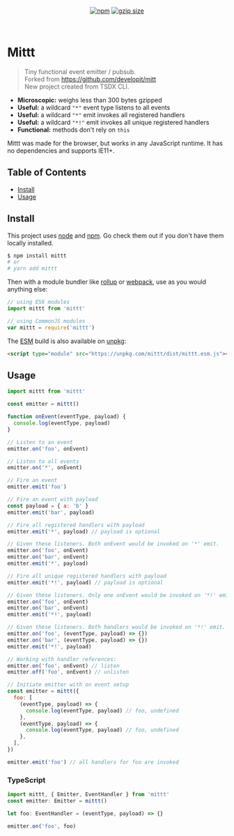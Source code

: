 <p align="center">

  <a href="https://www.npmjs.org/package/mittt">
  <img src="https://img.shields.io/npm/v/mittt.svg?style=flat" alt="npm"></a>   <a href="https://david-dm.org/kunukn/mittt"><img src="http://img.badgesize.io/https://unpkg.com/mittt/dist/mittt.cjs.production.min.js?compression=gzip" alt="gzip size">
</a>
  
</p>
<br/>

# Mittt

> Tiny functional event emitter / pubsub.<br/>
> Forked from https://github.com/developit/mitt<br/>
> New project created from TSDX CLI.

- **Microscopic:** weighs less than 300 bytes gzipped
- **Useful:** a wildcard `"*"` event type listens to all events
- **Useful:** a wildcard `"*"` emit invokes all registered handlers
- **Useful:** a wildcard `"*!"` emit invokes all unique registered handlers
- **Functional:** methods don't rely on `this`

Mittt was made for the browser, but works in any JavaScript runtime. It has no dependencies and supports IE11+.

## Table of Contents

- [Install](#install)
- [Usage](#usage)

## Install

This project uses [node](http://nodejs.org) and [npm](https://npmjs.com). Go check them out if you don't have them locally installed.

```sh
$ npm install mittt
# or
# yarn add mittt
```

Then with a module bundler like [rollup](http://rollupjs.org/) or [webpack](https://webpack.js.org/), use as you would anything else:

```javascript
// using ES6 modules
import mittt from 'mittt'

// using CommonJS modules
var mittt = require('mittt')
```

The [ESM](https://jakearchibald.com/2017/es-modules-in-browsers/) build is also available on [unpkg](https://unpkg.com):

```html
<script type="module" src="https://unpkg.com/mittt/dist/mittt.esm.js"></script>
```

## Usage

```js
import mittt from 'mittt'

const emitter = mittt()

function onEvent(eventType, payload) {
  console.log(eventType, payload)
}

// Listen to an event
emitter.on('foo', onEvent)

// Listen to all events
emitter.on('*', onEvent)

// Fire an event
emitter.emit('foo')

// Fire an event with payload
const payload = { a: 'b' }
emitter.emit('bar', payload)

// Fire all registered handlers with payload
emitter.emit('*', payload) // payload is optional

// Given these listeners. Both onEvent would be invoked on '*' emit.
emitter.on('foo', onEvent)
emitter.on('bar', onEvent)
emitter.emit('*', payload)

// Fire all unique registered handlers with payload
emitter.emit('*!', payload) // payload is optional

// Given these listeners. Only one onEvent would be invoked on '*!' emit.
emitter.on('foo', onEvent)
emitter.on('bar', onEvent)
emitter.emit('*!', payload)

// Given these listeners. Both handlers would be invoked on '*!' emit.
emitter.on('foo', (eventType, payload) => {})
emitter.on('bar', (eventType, payload) => {})
emitter.emit('*!', payload)

// Working with handler references:
emitter.on('foo', onEvent) // listen
emitter.off('foo', onEvent) // unlisten

// Initiate emitter with on event setup
const emitter = mittt({
  foo: [
    (eventType, payload) => {
      console.log(eventType, payload) // foo, undefined
    },
    (eventType, payload) => {
      console.log(eventType, payload) // foo, undefined
    },
  ],
})

emitter.emit('foo') // all handlers for foo are invoked
```

### TypeScript

```ts
import mittt, { Emitter, EventHandler } from 'mittt'
const emitter: Emitter = mittt()

let foo: EventHandler = (eventType, payload) => {}

emitter.on('foo', foo)
```
